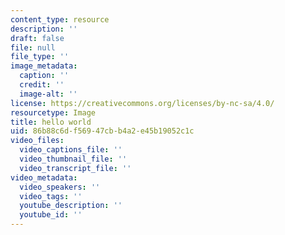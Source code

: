 ```yaml
---
content_type: resource
description: ''
draft: false
file: null
file_type: ''
image_metadata:
  caption: ''
  credit: ''
  image-alt: ''
license: https://creativecommons.org/licenses/by-nc-sa/4.0/
resourcetype: Image
title: hello world
uid: 86b88c6d-f569-47cb-b4a2-e45b19052c1c
video_files:
  video_captions_file: ''
  video_thumbnail_file: ''
  video_transcript_file: ''
video_metadata:
  video_speakers: ''
  video_tags: ''
  youtube_description: ''
  youtube_id: ''
---
```

